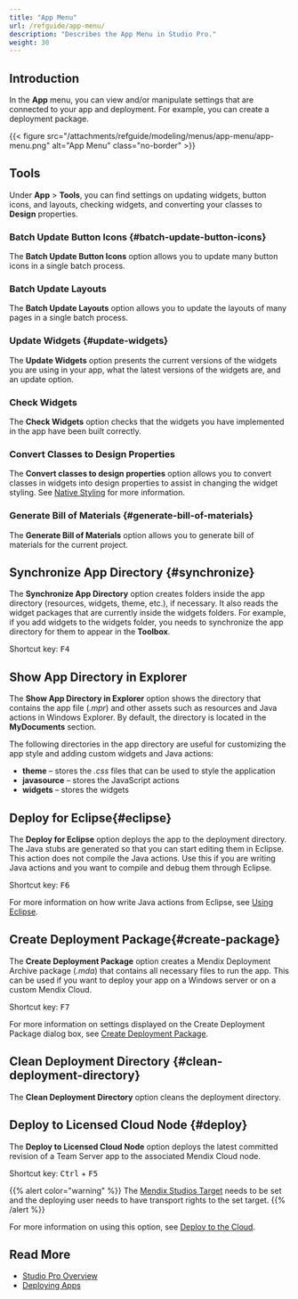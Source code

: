 ```yaml
---
title: "App Menu"
url: /refguide/app-menu/
description: "Describes the App Menu in Studio Pro."
weight: 30
---
```


## Introduction

In the **App** menu, you can view and/or manipulate settings that are connected to your app and deployment. For example, you can create a deployment package.

{{< figure src="/attachments/refguide/modeling/menus/app-menu/app-menu.png" alt="App Menu" class="no-border" >}}

## Tools

Under **App** > **Tools**, you can find settings on updating widgets, button icons, and layouts, checking widgets, and converting your classes to **Design** properties.

### Batch Update Button Icons {#batch-update-button-icons}

The **Batch Update Button Icons** option allows you to update many button icons in a single batch process.

### Batch Update Layouts

The **Batch Update Layouts** option allows you to update the layouts of many pages in a single batch process.

### Update Widgets {#update-widgets}

The **Update Widgets** option presents the current versions of the widgets you are using in your app, what the latest versions of the widgets are, and an update option.

### Check Widgets

The **Check Widgets** option checks that the widgets you have implemented in the app have been built correctly.

### Convert Classes to Design Properties

The **Convert classes to design properties** option allows you to convert classes in widgets into design properties to assist in changing the widget styling. See [Native Styling](/refguide/mobile/designing-mobile-user-interfaces/native-styling/) for more information.

### Generate Bill of Materials {#generate-bill-of-materials}

The **Generate Bill of Materials** option allows you to generate bill of materials for the current project.

## Synchronize App Directory {#synchronize}

The **Synchronize App Directory** option creates folders inside the app directory (resources, widgets, theme, etc.), if necessary. It also reads the widget packages that are currently inside the widgets folders. For example, if you add widgets to the widgets folder, you needs to synchronize the app directory for them to appear in the **Toolbox**.

Shortcut key: <kbd>F4</kbd>

## Show App Directory in Explorer

The **Show App Directory in Explorer** option shows the directory that contains the app file (*.mpr*) and other assets such as resources and Java actions in Windows Explorer. By default, the directory is located in the **MyDocuments** section.

The following directories in the app directory are useful for customizing the app style and adding custom widgets and Java actions:

* **theme** – stores the *.css* files that can be used to style the application
* **javasource** – stores the JavaScript actions
* **widgets** – stores the widgets

## Deploy for Eclipse{#eclipse}

The **Deploy for Eclipse** option deploys the app to the deployment directory. The Java stubs are generated so that you can start editing them in Eclipse. This action does not compile the Java actions. Use this if you are writing Java actions and you want to compile and debug them through Eclipse.

Shortcut key: <kbd>F6</kbd>

For more information on how write Java actions from Eclipse, see [Using Eclipse](/refguide/using-eclipse/).

## Create Deployment Package{#create-package}

The **Create Deployment Package** option creates a Mendix Deployment Archive package (*.mda*) that contains all necessary files to run the app. This can be used if you want to deploy your app on a Windows server or on a custom Mendix Cloud.

Shortcut key:  <kbd>F7</kbd>

For more information on settings displayed on the Create Deployment Package dialog box, see [Create Deployment Package](/refguide/create-deployment-package-dialog/).

## Clean Deployment Directory {#clean-deployment-directory}

The **Clean Deployment Directory** option cleans the deployment directory.

## Deploy to Licensed Cloud Node {#deploy}

The **Deploy to Licensed Cloud Node** option deploys the latest committed revision of a Team Server app to the associated Mendix Cloud node.

Shortcut key:  <kbd>Ctrl</kbd> + <kbd>F5</kbd>

{{% alert color="warning" %}}
The [Mendix Studios Target](/developerportal/deploy/studio-deployment-settings/#target) needs to be set and the deploying user needs to have transport rights to the set target.
{{% /alert %}}

For more information on using this option, see [Deploy to the Cloud](/refguide/deploy-to-the-cloud-dialog/).

## Read More

* [Studio Pro Overview](/refguide/studio-pro-overview/)
* [Deploying Apps](/deployment/)
